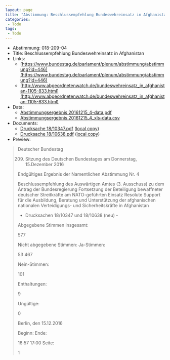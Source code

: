 ```yaml
---
layout: page
title: "Abstimmung: Beschlussempfehlung Bundeswehreinsatz in Afghanistan"
categories:
 - Todo
tags:
 - Todo
---
```


* Abstimmung: 018-209-04
* Title: Beschlussempfehlung Bundeswehreinsatz in Afghanistan
* Links: 
    * [https://www.bundestag.de/parlament/plenum/abstimmung/abstimmung?id=446](https://www.bundestag.de/parlament/plenum/abstimmung/abstimmung?id=446)
    * [http://www.abgeordnetenwatch.de/bundeswehreinsatz_in_afghanistan-1105-833.html](http://www.abgeordnetenwatch.de/bundeswehreinsatz_in_afghanistan-1105-833.html)
* Data: 
    * [Abstimmungsergebnis 20161215_4-data.pdf](/res/abstimmungsliste/20161215_4-data.pdf)
    * [Abstimmungsergebnis 20161215_4_xls-data.csv](/res/abstimmungsliste/analyses/20161215_4_xls-data.csv)
* Documents: 
    * [Drucksache 18/10347.pdf](http://dip21.bundestag.de/dip21/btd/18/103/1810347.pdf) ([local copy](/res/abstimmungsdaten/018-209-04/1810347.pdf))
    * [Drucksache 18/10638.pdf](http://dip21.bundestag.de/dip21/btd/18/106/1810638.pdf) ([local copy](/res/abstimmungsdaten/018-209-04/1810638.pdf))
* Preview: 
> Deutscher Bundestag
> 
> 209. Sitzung des Deutschen Bundestages
> am Donnerstag, 15.Dezember 2016
> 
> Endgültiges Ergebnis der Namentlichen Abstimmung Nr. 4
> 
> Beschlussempfehlung des Auswärtigen Amtes (3. Ausschuss) zu dem Antrag der
> Bundesregierung
> Fortsetzung der Beteiligung bewaffneter deutscher Streitkräfte am NATO-geführten Einsatz
> Resolute Support für die Ausbildung, Beratung und Unterstützung der afghanischen
> nationalen Verteidigungs- und Sicherheitskräfte in Afghanistan
> - Drucksachen 18/10347 und 18/10638 (neu) -
> 
> Abgegebene Stimmen insgesamt:
> 
> 577
> 
> Nicht abgegebene Stimmen:
> Ja-Stimmen:
> 
> 53
> 467
> 
> Nein-Stimmen:
> 
> 101
> 
> Enthaltungen:
> 
> 9
> 
> Ungültige:
> 
> 0
> 
> Berlin, den 15.12.2016
> 
> Beginn:
> Ende:
> 
> 16:57
> 17:00
> Seite:
> 
> 1
> 
> 
